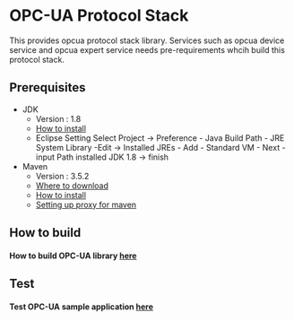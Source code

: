 OPC-UA Protocol Stack
================================

This provides opcua protocol stack library. 
Services such as opcua device service and opcua expert service needs pre-requirements whcih build this protocol stack.

## Prerequisites ##

- JDK
  - Version : 1.8
  - [How to install](https://docs.oracle.com/javase/8/docs/technotes/guides/install/linux_jdk.html)
  - Eclipse Setting
     Select Project -> Preference - Java Build Path - JRE System Library -Edit -> 
            Installed JREs - Add - Standard VM - Next -input Path installed JDK 1.8 -> finish 
- Maven
  - Version : 3.5.2
  - [Where to download](https://maven.apache.org/download.cgi)
  - [How to install](https://maven.apache.org/install.html)
  - [Setting up proxy for maven](https://maven.apache.org/guides/mini/guide-proxies.html)

## How to build  ##

#### How to build OPC-UA library [here](./edge-opcua/README.md)

## Test ##

#### Test OPC-UA sample application [here](./example/README.md)
